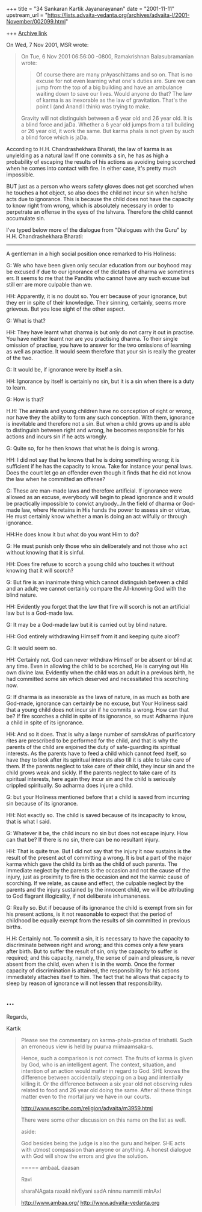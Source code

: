 +++
title = "34 Sankaran Kartik Jayanarayanan"
date = "2001-11-11"
upstream_url = "https://lists.advaita-vedanta.org/archives/advaita-l/2001-November/002099.html"

+++
[Archive link](https://lists.advaita-vedanta.org/archives/advaita-l/2001-November/002099.html)

On Wed, 7 Nov 2001, MSR wrote:

> On Tue, 6 Nov 2001 06:56:00 -0800, Ramakrishnan Balasubramanian
> <balasr at YAHOO.COM> wrote:
>
> >Of course there are many prAyaschittams and so on.
> >That is no excuse for not even learning what one's
> >duties are. Sure we can jump from the top of a big
> >building and have an ambulance waiting down to save
> >our lives. Would anyone do that? The law of karma is
> >as inexorable as the law of gravitation. That's the
> >point I (and Anand I think) was trying to make.
> >
>
> Gravity will not distinguish between a 6 year old and 26 year old. It
> is a blind force and jaDa. Whether a 6 year old jumps from a tall
> building or 26 year old, it work the same. But karma phala is not given
> by such a blind force which is jaDa.

According to H.H. Chandrashekhara Bharati, the law of karma is as
unyielding as a natural law! If one commits a sin, he has as high a
probability of escaping the results of his actions as avoiding being
scorched when he comes into contact with fire. In either case, it's pretty
much impossible.

BUT just as a person who wears safety gloves does not get scorched when he
touches a hot object, so also does the child not incur sin when he/she
acts due to ignorance. This is because the child does not have the
capacity to know right from wrong, which is absolutely necessary in order
to perpetrate an offense in the eyes of the Ishvara. Therefore the child
cannot accumulate sin.

I've typed below more of the dialogue from "Dialogues with the Guru" by
H.H. Chandrashekhara Bharati:


---------------

A gentleman in a high social position once remarked to His Holiness:

G: We who have been given only secular education from our boyhood may be
excused if due to our ignorance of the dictates of dharma we sometimes
err. It seems to me that the Pandits who cannot have any such excuse but
still err are more culpable than we.

HH: Apparently, it is no doubt so. You err because of your ignorance, but
they err in spite of their knowledge. Their sinning, certainly, seems more
grievous. But you lose sight of the other aspect.

G: What is that?

HH: They have learnt what dharma is but only do not carry it out in
practise. You have neither learnt nor are you practising dharma. To their
single omission of practise, you have to answer for the two omissions of
learning as well as practice. It would seem therefore that your sin is
really the greater of the two.

G: It would be, if ignorance were by itself a sin.

HH: Ignorance by itself is certainly no sin, but it is a sin when there is
a duty to learn.

G: How is that?

H.H: The animals and young children have no conception of right or wrong,
nor have they the ability to form any such conception. With them,
ignorance is inevitable and therefore not a sin. But when a child grows up
and is able to distinguish between right and wrong, he becomes responsible
for his actions and incurs sin if he acts wrongly.

G: Quite so, for he then knows that what he is doing is wrong.

HH: I did not say that he knows that he is doing something wrong; it is
sufficient if he has the capacity to know. Take for instance your penal
laws. Does the court let go an offender even though it finds that he did
not know the law when he committed an offense?

G: These are man-made laws and therefore artificial. If ignorance were
allowed as an excuse, everybody will begin to plead ignorance and it would
be practically impossible to convict anybody...In the field of dharma or
God-made law, where He retains in His hands the power to assess sin or
virtue, He must certainly know whether a man is doing an act wilfully or
through ignorance.

HH:He does know it but what do you want Him to do?

G: He must punish only those who sin deliberately and not those who act
without knowing that it is sinful.

HH: Does fire refuse to scorch a young child who touches it without
knowing that it will scorch?

G: But fire is an inanimate thing which cannot distinguish between a child
and an adult; we cannot certainly compare the All-knowing God with the
blind nature.

HH: Evidently you forget that the law that fire will scorch is not an
artificial law but is a God-made law.

G: It may be a God-made law but it is carried out by blind nature.

HH: God entirely withdrawing Himself from it and keeping quite aloof?

G: It would seem so.

HH: Certainly not. God can never withdraw Himself or be absent or blind
at any time. Even in allowing the child to be scorched, He is carrying out
His own divine law. Evidently when the child was an adult in a previous
birth, he had committed some sin which deserved and necessitated this
scorching now.

G: If dharma is as inexorable as the laws of nature, in as much as both
are God-made, ignorance can certainly be no excuse, but Your Holiness said
that a young child does not incur sin if he commits a wrong. How can that
be? If fire scorches a child in spite of its ignorance, so must Adharma
injure a child in spite of its ignorance.

HH: And so it does. That is why a large number of samskAras of
purificatory rites are prescribed to be performed for the child, and that
is why the parents of the child are enjoined the duty of safe-guarding its
spiritual interests. As the parents have to feed a child which cannot feed
itself, so have they to look after its spiritual interests also till it is
able to take care of them. If the parents neglect to take care of their
child, they incur sin and the child grows weak and sickly. If the parents
neglect to take care of its spiritual interests, here again they incur sin
and the child is seriously crippled spiritually. So adharma does injure a
child.

G: but your Holiness mentioned before that a child is saved from incurring
sin because of its ignorance.

HH: Not exactly so. The child is saved because of its incapacity to know,
that is what I said.

G: Whatever it be, the child incurs no sin but does not escape injury. How
can that be? If there is no sin, there can be no resultant injury.

HH: That is quite true. But I did not say that the injury it now sustains
is the result of the present act of committing a wrong. It is but a part
of the major karma which gave the child its birth as the child of such
parents. The immediate neglect by the parents is the occasion and not the
cause of the injury, just as proximity to fire is the occasion and not
the karmic cause of scorching. If we relate, as cause and effect, the
culpable neglect by the parents and the injury sustained by the innocent
child, we will be attributing to God flagrant illogicality, if not
deliberate inhumaneness.

G: Really so. But if because of its ignorance the child is exempt from sin
for his present actions, is it not reasonable to expect that the period of
childhood be equally exempt from the results of sin committed in previous
births.

H.H: Certainly not. To commit a sin, it is necessary to have the capacity
to discriminate between right and wrong; and this comes only a few years
after birth. But to suffer the result of sin, only the capacity to suffer
is required; and this capacity, namely, the sense of pain and pleasure, is
never absent from the child, even when it is in the womb. Once the former
capacity of discrimination is attained, the responsibility for his actions
immediately attaches itself to him. The fact that he allows that capacity
to sleep by reason of ignorance will not lessen that responsibility.

...
----------------

Regards,

Kartik

> Please see the commentary on
> karma-phala-pradaa of trishatii. Such an erroneous view is held by
> puurva miimaamsaka-s.
>
> Hence, such a comparison is not correct. The fruits of karma is given
> by God, who is an intelligent agent. The context, situation, and
> intention of an action would matter in regard to God. SHE knows the
> difference between accidentally stepping on a bug and intentially
> killing it.  Or the difference between a six year old not observing
> rules related to food and 26 year old doing the same. After all these
> things matter even to the mortal jury we have in our courts.
>
> http://www.escribe.com/religion/advaita/m3959.html
>
> There were some other discussion on this name on the list as well.
>
> aside:
>
> God besides being the judge is also the guru and helper. SHE acts with
> utmost compassion than anyone or anything.  A honest dialogue with God
> will show the errors and give the solution.
>
>
>
> =====
> ambaaL daasan
>
> Ravi
>
> sharaNAgata raxakI nivEyani sadA ninnu nammiti mInAxI
>
> http://www.ambaa.org/  http://www.advaita-vedanta.org

